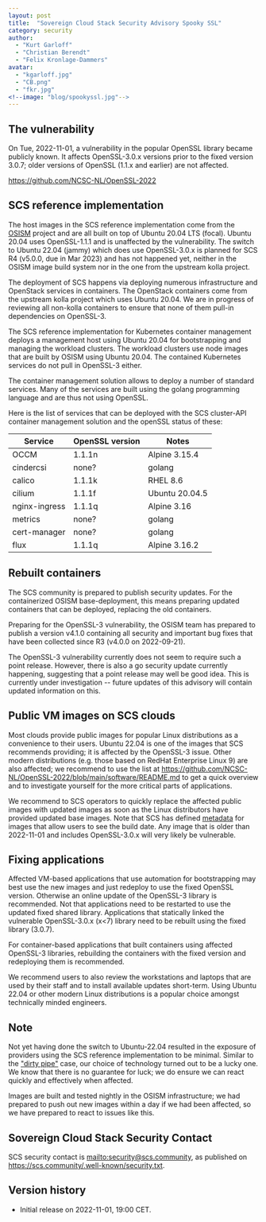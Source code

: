 ```yaml
---
layout: post
title:  "Sovereign Cloud Stack Security Advisory Spooky SSL"
category: security
author:
  - "Kurt Garloff"
  - "Christian Berendt"
  - "Felix Kronlage-Dammers"
avatar:
  - "kgarloff.jpg"
  - "CB.png"
  - "fkr.jpg"
<!--image: "blog/spookyssl.jpg"-->
---
```


## The vulnerability

On Tue, 2022-11-01, a vulnerability in the popular OpenSSL library
became publicly known. It affects OpenSSL-3.0.x versions prior
to the fixed version 3.0.7; older versions of OpenSSL (1.1.x
and earlier) are not affected.

<!--TODO: More details, CVE and links -->

https://github.com/NCSC-NL/OpenSSL-2022

## SCS reference implementation

The host images in the SCS reference implementation come from the
[OSISM](https://osism.tech) project and are all built on top of Ubuntu 20.04
LTS (focal). Ubuntu 20.04 uses OpenSSL-1.1.1 and is unaffected by the
vulnerability. The switch to Ubuntu 22.04 (jammy) which does use OpenSSL-3.0.x
is planned for SCS R4 (v5.0.0, due in Mar 2023) and has not happened yet,
neither in the OSISM image build system nor in the one from the upstream kolla
project.

The deployment of SCS happens via deploying numerous infrastructure
and OpenStack services in containers. The OpenStack containers come from
the upstream kolla project which uses Ubuntu 20.04. We are in progress
of reviewing all non-kolla containers to ensure that none of them pull-in
dependencies on OpenSSL-3.

<!--TODO: OSISM to check all containers ...-->
<!--TODO: Add link to SBOM -->

The SCS reference implementation for Kubernetes container management deploys a
management host using Ubuntu 20.04 for bootstrapping and managing the
workload clusters. The workload clusters use node images that are built
by OSISM using Ubuntu 20.04. The contained Kubernetes services do not
pull in OpenSSL-3 either.

The container management solution allows to deploy a number of standard
services. Many of the services are built using the golang programming
language and are thus not using OpenSSL. 

<!--TODO: Check all containers and provide list-->

Here is the list of services that can be deployed with the SCS cluster-API
container management solution and the openSSL status of these:

| Service        | OpenSSL version  | Notes                 |
|----------------|------------------|-----------------------|
| OCCM           | 1.1.1n           | Alpine 3.15.4         |
| cindercsi      | none?            | golang                |
| calico         | 1.1.1k           | RHEL 8.6              |
| cilium         | 1.1.1f           | Ubuntu 20.04.5        |
| nginx-ingress  | 1.1.1q           | Alpine 3.16           |
| metrics        | none?            | golang                |
| cert-manager   | none?            | golang                |
| flux           | 1.1.1q           | Alpine 3.16.2         |

<!-- TODO: harbor -->

## Rebuilt containers

The SCS community is prepared to publish security updates.
For the containerized OSISM base-deployment, this means preparing updated
containers that can be deployed, replacing the old containers.

Preparing for the OpenSSL-3 vulnerability, the OSISM team has prepared
to publish a version v4.1.0 containing all security and important bug fixes
that have been collected since R3 (v4.0.0 on 2022-09-21).

The OpenSSL-3 vulnerability currently does not seem to require such a
point release. However, there is also a go security update currently
happening, suggesting that a point release may well be good idea.
This is currently under investigation -- future updates of this
advisory will contain updated information on this.

## Public VM images on SCS clouds

Most clouds provide public images for popular Linux distributions
as a convenience to their users. Ubuntu 22.04 is one of the images that
SCS recommends providing; it is affected by the OpenSSL-3 issue.
Other modern distributions (e.g. those based on RedHat Enterprise
Linux 9) are also affected; we recommend to use the list at
<https://github.com/NCSC-NL/OpenSSL-2022/blob/main/software/README.md>
to get a quick overview and to investigate yourself for the more
critical parts of applications.

We recommend to SCS operators to quickly replace the affected public images
with updated images as soon as the Linux distributors have provided updated
base images. Note that SCS has defined
[metadata](https://github.com/SovereignCloudStack/Docs/blob/main/Design-Docs/Image-Properties-Spec.md)
for images that allow users to see the build date. Any image that is older than
2022-11-01 and includes OpenSSL-3.0.x will very likely be vulnerable.

## Fixing applications

Affected VM-based applications that use automation for bootstrapping
may best use the new images and just redeploy to use the fixed OpenSSL
version. Otherwise an online update of the OpenSSL-3 library is recommended.
Not that applications need to be restarted to use the updated fixed
shared library. Applications that statically linked the vulnerable
OpenSSL-3.0.x (x<7) library need to be rebuilt using the fixed library
(3.0.7).

For container-based applications that built containers using affected
OpenSSL-3 libraries, rebuilding the containers with the fixed version
and redeploying them is recommended.

We recommend users to also review the workstations and laptops that are
used by their staff and to install available updates short-term.
Using Ubuntu 22.04 or other modern Linux distributions is a popular
choice amongst technically minded engineers.

## Note

Not yet having done the switch to Ubuntu-22.04 resulted in the exposure
of providers using the SCS reference implementation to be minimal.
Similar to the ["dirty pipe"](https://scs.community/security/2022/03/07/advisory-dirty-pipe/)
case, our choice of technology turned out to be a lucky one.
We know that there is no guarantee for luck; we do ensure we can react
quickly and effectively when affected.

Images are built and tested nightly in the OSISM infrastructure; we had
prepared to push out new images within a day if we had been affected, so we
have prepared to react to issues like this.

## Sovereign Cloud Stack Security Contact

SCS security contact is <mailto:security@scs.community>, as published on
<https://scs.community/.well-known/security.txt>.

## Version history

* Initial release on 2022-11-01, 19:00 CET.
